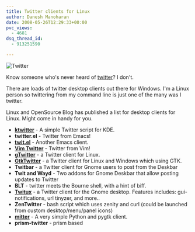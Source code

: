 ```yaml
---
title: Twitter clients for Linux
author: Danesh Manoharan
date: 2008-05-26T12:29:33+00:00
pvc_views:
  - 4681
dsq_thread_id:
  - 913251590

---
```

<img class="alignnone" src="http://farm3.static.flickr.com/2012/2524352558_c05c17cce5_o.jpg" alt="Twitter" />

Know someone who's never heard of [twitter][1]? I don't.

There are loads of twitter desktop clients out there for Windows. I'm a Linux person so twittering from my command line is just one of the many was I twitter.

Linux and OpenSource Blog has published a list for desktop clients for Linux. Might come in handy for you.

  * **[ktwitter][2]** - A simple Twitter script for KDE.
  * **twitter.el** - Twitter from Emacs!
  * **[twit.el][3]** - Another Emacs client.
  * **[Vim Twitter][4]** - Twitter from Vim!
  * **[gTwitter][5]** - a Twitter client for Linux.
  * **[GtkTwitter][6]** - a Twitter client for Linux and Windows which using GTK.
  * **Twitbar** - a Twitter client for Gnome users to post from the Deskbar
  * **Twit and Wayd** - Two addons for Gnome Deskbar that allow posting updates to Twitter
  * **BLT** - twitter meets the Bourne shell, with a hint of biff.
  * **[Twitux][7]** - a Twitter client for the Gnome desktop. Features includes: gui-notifications, url tinyzer, and more..
  * **ZenTwitter** - bash script which uses zenity and curl (could be launched from custom desktop/menu/panel icons)
  * **[mitter][8]** - A very simple Python and pygtk client.
  * ****prism-twitter**** - prism based

 [1]: http://twitter.com/
 [2]: http://www.kde-apps.org/content/show.php/show.php?content=65012
 [3]: http://www.emacswiki.org/cgi-bin/emacs/twit.el
 [4]: http://www.vim.org/scripts/script.php?script_id=1853
 [5]: http://code.google.com/p/gtwitter/
 [6]: http://mattn.kaoriya.net/software/twitter/
 [7]: http://twitux.sourceforge.net/
 [8]: http://code.google.com/p/mitter/